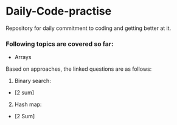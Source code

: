 # Daily-Code-practise

Repository for daily commitment to coding and getting better at it.   

### Following topics are covered so far:  
- Arrays




Based on approaches, the linked questions are as follows: 

1. Binary search:

- [2 sum]



2. Hash map:
- [2 Sum]
